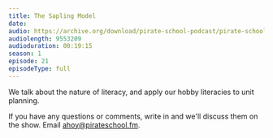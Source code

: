 ```yaml
---
title: The Sapling Model
date: 
audio: https://archive.org/download/pirate-school-podcast/pirate-school-21.mp3
audiolength: 9553209
audioduration: 00:19:15
season: 1
episode: 21
episodeType: full
---
```


We talk about the nature of literacy, and apply our hobby literacies to unit planning.

If you have any questions or comments, write in and we'll discuss them on the show. Email ahoy@pirateschool.fm.